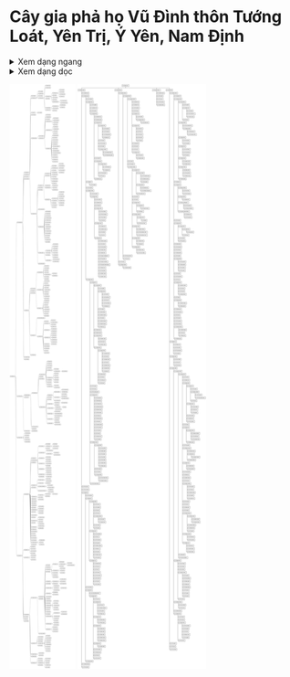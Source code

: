 # Cây gia phả họ Vũ Đình thôn Tướng Loát, Yên Trị, Ý Yên, Nam Định
<details><summary>Xem dạng ngang</summary>

<img alt="Cây gia phả họ Vũ Đình thôn Tướng Loát" src="./vu.toc.v1.svg?raw=true">

</details>

<details><summary>Xem dạng dọc</summary>
  
<img alt="Cây gia phả họ Vũ Đình thôn Tướng Loát (dọc)" src="./VU.toc.wbs.v1.svg?raw=true">

</details>

![Ngang](vu.toc.v1.svg?raw=true "Cây gia phả họ Vũ Đình thôn Tướng Loát")
![Doc](VU.toc.wbs.v1.svg?raw=true "Cây gia phả họ Vũ Đình thôn Tướng Loát (dọc)")
